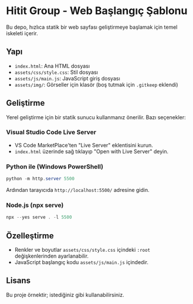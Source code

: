# Hitit Group - Web Başlangıç Şablonu

Bu depo, hızlıca statik bir web sayfası geliştirmeye başlamak için temel iskeleti içerir.

## Yapı

- `index.html`: Ana HTML dosyası
- `assets/css/style.css`: Stil dosyası
- `assets/js/main.js`: JavaScript giriş dosyası
- `assets/img/`: Görseller için klasör (boş tutmak için `.gitkeep` eklendi)

## Geliştirme

Yerel geliştirme için bir statik sunucu kullanmanız önerilir. Bazı seçenekler:

### Visual Studio Code Live Server
- VS Code MarketPlace'ten "Live Server" eklentisini kurun.
- `index.html` üzerinde sağ tıklayıp "Open with Live Server" deyin.

### Python ile (Windows PowerShell)
```powershell
python -m http.server 5500
```
Ardından tarayıcıda `http://localhost:5500/` adresine gidin.

### Node.js (npx serve)
```powershell
npx --yes serve . -l 5500
```

## Özelleştirme
- Renkler ve boyutlar `assets/css/style.css` içindeki `:root` değişkenlerinden ayarlanabilir.
- JavaScript başlangıç kodu `assets/js/main.js` içindedir.

## Lisans
Bu proje örnektir; istediğiniz gibi kullanabilirsiniz.
